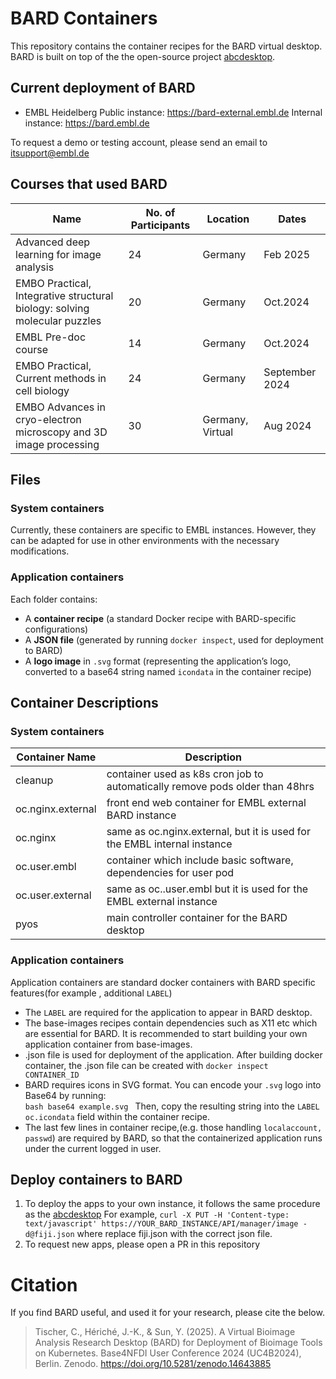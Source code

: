 # BARD Containers

This repository contains the container recipes for the BARD virtual desktop. BARD is built on top of the the open-source project [abcdesktop](https://www.abcdesktop.io/).
## Current deployment of BARD

 - EMBL Heidelberg 
Public instance: https://bard-external.embl.de 
Internal instance:   https://bard.embl.de

To request a demo or testing account, please send an email to itsupport@embl.de

## Courses that used BARD
|Name|No. of Participants  |Location| Dates|
|--|--|--|--|
| Advanced deep learning for image analysis |24  | Germany| Feb 2025|
|EMBO Practical, Integrative structural biology: solving molecular puzzles| 20|Germany|Oct.2024|
|EMBL Pre-doc course| 14|Germany|Oct.2024|
| EMBO Practical, Current methods in cell biology |24  | Germany| September 2024|
| EMBO Advances in cryo-electron microscopy and 3D image processing |30  | Germany, Virtual| Aug 2024|


## Files

### System containers
Currently, these containers are specific to EMBL instances. However, they can be adapted for use in other environments with the necessary modifications.

### Application containers
Each folder contains:
-   A **container recipe** (a standard Docker recipe with BARD-specific configurations)
-   A **JSON file** (generated by running `docker inspect`, used for deployment to BARD)
-   A **logo image** in `.svg` format (representing the application’s logo, converted to a base64 string named `icondata` in the container recipe)


## Container Descriptions
### System containers
|Container Name|Description  |
|--|--|
|cleanup |container used as k8s cron job to automatically remove pods older than 48hrs|
|oc.nginx.external | front end web container for EMBL external BARD instance |
|oc.nginx| same as oc.nginx.external, but it is used for the EMBL internal instance|
|oc.user.embl| container which include basic software, dependencies for user pod |
|oc.user.external| same as oc..user.embl but it is used for the EMBL external instance |
|pyos | main controller container for the BARD desktop|

### Application containers
Application containers are standard docker containers with BARD specific features(for example , additional `LABEL`)
- The `LABEL` are required for the application to appear in BARD desktop.
- The base-images recipes contain dependencies such as X11 etc which are essential for BARD.  It is recommended to start building your own application container from base-images.
- .json file is used for deployment of the application.  After building docker container, the .json file can be created with `docker inspect CONTAINER_ID`
- BARD requires icons in SVG format. You can encode your `.svg` logo into Base64 by running:  
`bash base64 example.svg ` Then, copy the resulting string into the `LABEL oc.icondata` field within the container recipe.
- The last few lines in container recipe,(e.g. those handling `localaccount, passwd`) are required by BARD, so that the containerized application runs under the current logged in user.

## Deploy containers to BARD
1. To deploy the apps to your own instance, it follows the same procedure as the [abcdesktop](abcdesktop.io) For example,
`curl -X PUT -H 'Content-type: text/javascript' https://YOUR_BARD_INSTANCE/API/manager/image -d@fiji.json`
where replace fiji.json with the correct json file.
2. To request new apps, please open a PR in this repository




# Citation
If you find BARD useful, and used it for your research, please cite the below.

> Tischer, C., Hériché, J.-K., & Sun, Y. (2025). A Virtual Bioimage Analysis Research Desktop (BARD) for Deployment of Bioimage Tools on Kubernetes. Base4NFDI User Conference 2024 (UC4B2024), Berlin. Zenodo. https://doi.org/10.5281/zenodo.14643885



